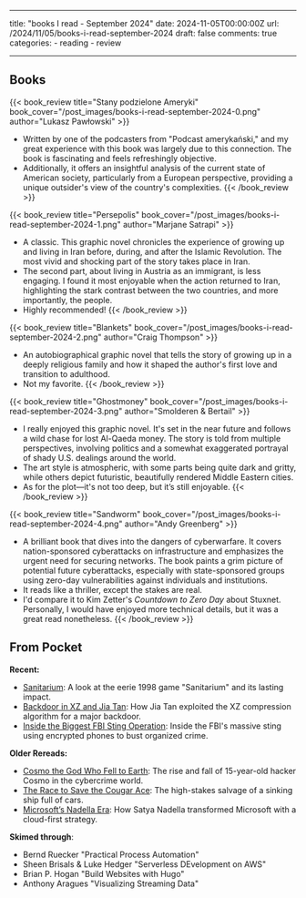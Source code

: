 
---
title: "books I read - September 2024"
date: 2024-11-05T00:00:00Z
url: /2024/11/05/books-i-read-september-2024
draft: false
comments: true
categories:
    - reading
    - review

---

## Books

{{< book_review title="Stany podzielone Ameryki" book_cover="/post_images/books-i-read-september-2024-0.png" author="Lukasz Pawłowski"  >}}
- Written by one of the podcasters from "Podcast amerykański," and my great experience with this book was largely due to this connection. The book is fascinating and feels refreshingly objective.
- Additionally, it offers an insightful analysis of the current state of American society, particularly from a European perspective, providing a unique outsider's view of the country's complexities.
{{< /book_review >}}

{{< book_review title="Persepolis" book_cover="/post_images/books-i-read-september-2024-1.png" author="Marjane Satrapi"  >}}
- A classic. This graphic novel chronicles the experience of growing up and living in Iran before, during, and after the Islamic Revolution. The most vivid and shocking part of the story takes place in Iran.
- The second part, about living in Austria as an immigrant, is less engaging. I found it most enjoyable when the action returned to Iran, highlighting the stark contrast between the two countries, and more importantly, the people.
- Highly recommended!
{{< /book_review >}}

{{< book_review title="Blankets" book_cover="/post_images/books-i-read-september-2024-2.png" author="Craig Thompson"  >}}
- An autobiographical graphic novel that tells the story of growing up in a deeply religious family and how it shaped the author's first love and transition to adulthood.
- Not my favorite.
{{< /book_review >}}

{{< book_review title="Ghostmoney" book_cover="/post_images/books-i-read-september-2024-3.png" author="Smolderen & Bertail"  >}}
- I really enjoyed this graphic novel. It's set in the near future and follows a wild chase for lost Al-Qaeda money. The story is told from multiple perspectives, involving politics and a somewhat exaggerated portrayal of shady U.S. dealings around the world.
- The art style is atmospheric, with some parts being quite dark and gritty, while others depict futuristic, beautifully rendered Middle Eastern cities.
- As for the plot—it's not too deep, but it’s still enjoyable.
{{< /book_review >}}

{{< book_review title="Sandworm" book_cover="/post_images/books-i-read-september-2024-4.png" author="Andy Greenberg"  >}}
- A brilliant book that dives into the dangers of cyberwarfare. It covers nation-sponsored cyberattacks on infrastructure and emphasizes the urgent need for securing networks. The book paints a grim picture of potential future cyberattacks, especially with state-sponsored groups using zero-day vulnerabilities against individuals and institutions.
- It reads like a thriller, except the stakes are real.
- I'd compare it to Kim Zetter's *Countdown to Zero Day* about Stuxnet. Personally, I would have enjoyed more technical details, but it was a great read nonetheless.
{{< /book_review >}}

## From Pocket


**Recent:**
- [Sanitarium](https://www.filfre.net/2024/08/sanitarium/): A look at the eerie 1998 game "Sanitarium" and its lasting impact.
- [Backdoor in XZ and Jia Tan](https://www.wired.com/story/jia-tan-xz-backdoor/): How Jia Tan exploited the XZ compression algorithm for a major backdoor.
- [Inside the Biggest FBI Sting Operation](https://www.wired.com/story/inside-biggest-fbi-sting-operation-in-history/): Inside the FBI's massive sting using encrypted phones to bust organized crime.

**Older Rereads:**
- [Cosmo the God Who Fell to Earth](https://www.wired.com/2012/09/cosmo-the-god-who-fell-to-earth/): The rise and fall of 15-year-old hacker Cosmo in the cybercrime world.
- [The Race to Save the Cougar Ace](https://www.wired.com/2008/02/the-race-to-save-the-cougar-ace/): The high-stakes salvage of a sinking ship full of cars.
- [Microsoft’s Nadella Era](https://www.wired.com/2015/01/microsoft-nadella/): How Satya Nadella transformed Microsoft with a cloud-first strategy.

**Skimed through**:
- Bernd Ruecker "Practical Process Automation"
- Sheen Brisals & Luke Hedger "Serverless DEvelopment on AWS"
- Brian P. Hogan "Build Websites with Hugo"
- Anthony Aragues "Visualizing Streaming Data"
